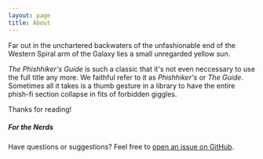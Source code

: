 ```yaml
---
layout: page
title: About
---
```


<p class="message">
 Far out in the unchartered backwaters of the unfashionable end of the Western Spiral arm of the Galaxy lies a small unregarded yellow sun. 
</p>

*The Phishhiker's Guide* is such a classic that it's not even neccessary to use the full title any more. We faithful refer to it as *Phishhiker's* or *The Guide*. Sometimes all it takes is a thumb gesture in a library to have the entire phish-fi section collapse in fits of forbidden giggles.

Thanks for reading!


##### For the Nerds

Have questions or suggestions? Feel free to [open an issue on GitHub](https://github.com/sphen/phishhikers/issues/new).


